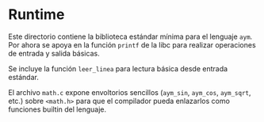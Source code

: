 # Runtime

Este directorio contiene la biblioteca estándar mínima para el lenguaje `aym`. Por ahora se apoya en la función `printf` de la libc para realizar operaciones de entrada y salida básicas.

Se incluye la función `leer_linea` para lectura básica desde entrada estándar.

El archivo `math.c` expone envoltorios sencillos (`aym_sin`, `aym_cos`, `aym_sqrt`, etc.) sobre `<math.h>` para que el compilador pueda enlazarlos como funciones builtin del lenguaje.

